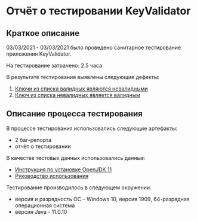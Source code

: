 # Отчёт о тестировании KeyValidator
## Краткое описание
03/03/2021 - 03/03/2021 было проведено санитарное тестирование приложения KeyValidator.

На тестирование затрачено: 2.5 часа

В результате тестирования выявлены следующие дефекты:

1. [Ключи из списка валидных являются невалидными](https://github.com/HalinaHrekava/KeyValidator/issues/1)
2. [Ключ из списка невалидных является валидным](https://github.com/HalinaHrekava/KeyValidator/issues/2)
## Описание процесса тестирования
В процессе тестирования использовались следующие артефакты:

* 2 баг-репорта
* отчёт о тестировании

В качестве тестовых данных использовались данные:
* [Инструкция по установке OpenJDK 11](https://github.com/netology-code/javaqa-homeworks/blob/master/intro/openjdk11-manual.md)
* [Руководство использования](https://github.com/netology-code/javaqa-homeworks/blob/master/intro/user-manual.md)

 Тестирование производилось в следующем окружении:

* версия и разрядность ОС - Windows 10, версия 1909, 64-разрядная операционная система
* версия Java - 11.0.10
